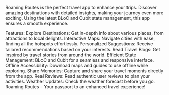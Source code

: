 Roaming Routes is the perfect travel app to enhance your trips. Discover amazing destinations with detailed insights, making your journey even more exciting. Using the latest BLoC and Cubit state management, this app ensures a smooth experience.

Features:
Explore Destinations: Get in-depth info about various places, from attractions to local delights.
Interactive Maps: Navigate cities with ease, finding all the hotspots effortlessly.
Personalized Suggestions: Receive tailored recommendations based on your interests.
Read Travel Blogs: Get inspired by travel stories from around the world.
Efficient State Management: BLoC and Cubit for a seamless and responsive interface.
Offline Accessibility: Download maps and guides to use offline while exploring.
Share Memories: Capture and share your travel moments directly from the app.
Real Reviews: Read authentic user reviews to plan your activities.
Weather Updates: Check the weather forecast before you go.
Roaming Routes - Your passport to an enhanced travel experience!
